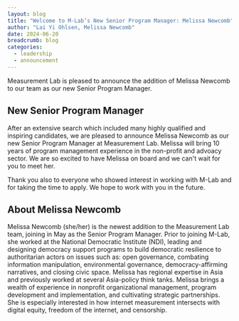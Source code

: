 ```yaml
---
layout: blog
title: "Welcome to M-Lab’s New Senior Program Manager: Melissa Newcomb"
author: "Lai Yi Ohlsen, Melissa Newcomb"
date: 2024-06-20
breadcrumb: blog
categories:
  - leadership
  - announcement 
---
```


Measurement Lab is pleased to announce the addition of Melissa Newcomb to our team as our new Senior Program Manager.<!--more-->

## New Senior Program Manager 
After an extensive search which included many highly qualified and inspiring candidates, we are pleased to announce Melissa Newcomb as our new Senior Program Manager at Measurement Lab. Melissa will bring 10 years of program management experience in the non-profit and advoacy sector. We are so excited to have Melissa on board and we can't wait for you to meet her.

Thank you also to everyone who showed interest in working with M-Lab and for taking the time to apply. We hope to work with you in the future.

## About Melissa Newcomb

Melissa Newcomb (she/her) is the newest addition to the Measurement Lab team, joining in May as the Senior Program Manager. Prior to joining M-Lab, she worked at the National Democratic Institute (NDI), leading and designing democracy support programs to build democratic resilience to authoritarian actors on issues such as: open governance, combating information manipulation, environmental governance, democracy-affirming narratives, and closing civic space. Melissa has regional expertise in Asia and previously worked at several Asia-policy think tanks. Melissa brings a wealth of experience in nonprofit organizational management, program development and implementation, and cultivating strategic partnerships. She is especially interested in how internet measurement intersects with digital equity, freedom of the internet, and censorship.
